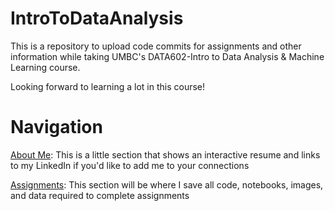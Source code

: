 # IntroToDataAnalysis

This is a repository to upload code commits for assignments and other information while taking UMBC's DATA602-Intro to Data Analysis & Machine Learning course.

Looking forward to learning a lot in this course!
# Navigation

<a href=https://github.com/Lwhieldon/IntroToDataAnalysis/tree/master/About%20Me>About Me</a>: This is a little section that shows an interactive resume and links to my LinkedIn if you'd like to add me to your connections

<a href=https://github.com/Lwhieldon/IntroToDataAnalysis/tree/master/Assignments>Assignments</a>: This section will be where I save all code, notebooks, images, and data required to complete assignments


